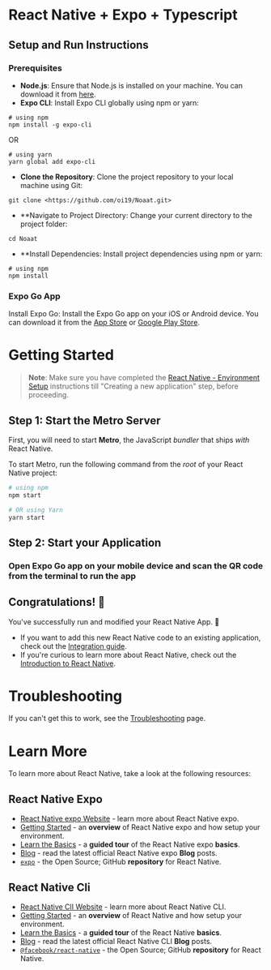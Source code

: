 # React Native + Expo + Typescript

## Setup and Run Instructions

### Prerequisites

- **Node.js**: Ensure that Node.js is installed on your machine. You can download it from [here](https://nodejs.org/).
- **Expo CLI**: Install Expo CLI globally using npm or yarn:
  

```shell script
# using npm
npm install -g expo-cli
```

  OR
  
```shell script
# using yarn
yarn global add expo-cli
```
- **Clone the Repository**: Clone the project repository to your local machine using Git:

```shell script
git clone <https://github.com/oi19/Noaat.git>
```
   
- **Navigate to Project Directory: Change your current directory to the project folder:
   
```shell script
cd Noaat
```
   
- **Install Dependencies: Install project dependencies using npm or yarn:

```shell script
# using npm
npm install 
```

### Expo Go App

Install Expo Go: Install the Expo Go app on your iOS or Android device. You can download it from the [App Store](https://apps.apple.com/us/app/expo-go/id982107779) or [Google Play Store](https://play.google.com/store/apps/details?id=host.exp.exponent&hl=en&gl=US).


# Getting Started

>**Note**: Make sure you have completed the [React Native - Environment Setup](https://reactnative.dev/docs/environment-setup) instructions till "Creating a new application" step, before proceeding.

## Step 1: Start the Metro Server

First, you will need to start **Metro**, the JavaScript _bundler_ that ships _with_ React Native.

To start Metro, run the following command from the _root_ of your React Native project:

```bash
# using npm
npm start

# OR using Yarn
yarn start
```

## Step 2: Start your Application

### Open Expo Go app on your mobile device and scan the QR code from the terminal to run the app



## Congratulations! :tada:

You've successfully run and modified your React Native App. :partying_face:

- If you want to add this new React Native code to an existing application, check out the [Integration guide](https://reactnative.dev/docs/integration-with-existing-apps).
- If you're curious to learn more about React Native, check out the [Introduction to React Native](https://reactnative.dev/docs/getting-started).

# Troubleshooting

If you can't get this to work, see the [Troubleshooting](https://reactnative.dev/docs/troubleshooting) page.

# Learn More

To learn more about React Native, take a look at the following resources:

## React Native Expo 

- [React Native expo Website](https://expo.dev/) - learn more about React Native expo.
- [Getting Started](https://docs.expo.dev/get-started/installation/) - an **overview** of React Native expo and how setup your environment.
- [Learn the Basics](https://docs.expo.dev/tutorial/introduction/) - a **guided tour** of the React Native expo **basics**.
- [Blog](https://blog.expo.dev/) - read the latest official React Native expo **Blog** posts.
- [`expo`](https://github.com/expo/expo) - the Open Source; GitHub **repository** for React Native.

## React Native Cli

- [React Native ClI Website](https://reactnative.dev) - learn more about React Native CLI.
- [Getting Started](https://reactnative.dev/docs/environment-setup) - an **overview** of React Native and how setup your environment.
- [Learn the Basics](https://reactnative.dev/docs/getting-started) - a **guided tour** of the React Native **basics**.
- [Blog](https://reactnative.dev/blog) - read the latest official React Native CLI **Blog** posts.
- [`@facebook/react-native`](https://github.com/facebook/react-native) - the Open Source; GitHub **repository** for React Native.




   
